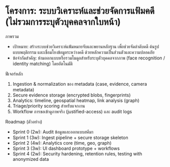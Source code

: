 # โครงการ: ระบบวิเคราะห์และช่วยจัดการแฟ้มคดี (ไม่รวมการระบุตัวบุคคลจากใบหน้า)

ภาพรวม
- เป้าหมาย: สร้างระบบช่วยวิเคราะห์แฟ้มหมายจับและพยานหลักฐาน เพื่อช่วยจัดลำดับคดี ค้นรูปแบบพฤติกรรม และเชื่อมโยงข้อมูลระหว่างคดี ด้วยหลักความเป็นส่วนตัวและความปลอดภัย
- ข้อจำกัดสำคัญ: ห้ามออกแบบหรือรวมโมดูลสำหรับระบุตัวบุคคลจากภาพ (face recognition / identity matching) โดยอัตโนมัติ

ฟีเจอร์หลัก
1. Ingestion & normalization ของ metadata (case, evidence, camera metadata)
2. Secure evidence storage (encrypted blobs, fingerprints)
3. Analytics: timeline, geospatial heatmap, link analysis (graph)
4. Triage/priority scoring สำหรับแจกงาน
5. Workflow การขอเข้าดูภาพจริง (justified-access) และ audit logs

Roadmap (ตัวอย่าง)
- Sprint 0 (2w): Audit ข้อมูลและออกแบบสคีมา
- Sprint 1 (3w): Ingest pipeline + secure storage skeleton
- Sprint 2 (4w): Analytics core (time, geo, graph)
- Sprint 3 (3w): UI dashboard prototype + workflows
- Sprint 4 (2w): Security hardening, retention rules, testing with anonymized data
